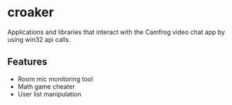 # croaker

Applications and libraries that interact with the Camfrog video chat app by using win32 api calls.

## Features

* Room mic monitoring tool
* Math game cheater
* User list manipulation 
